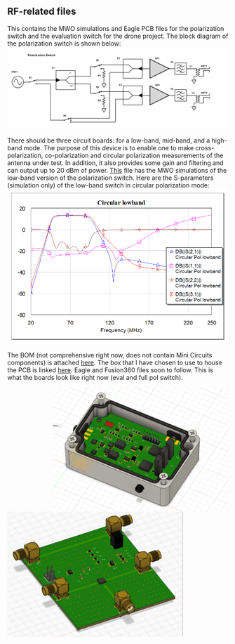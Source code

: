 ## RF-related files
This contains the MWO simulations and Eagle PCB files for the polarization switch and the evaluation switch for the drone project. The block diagram of the polarization switch is shown below:
![block_diagram](pol-switch-block-diagram.png)

There should be three circuit boards: for a low-band, mid-band, and a high-band mode. The purpose of this device is to enable one to make cross-polarization, co-polarization and circular polarization measurements of the antenna under test. In addition, it also provides some gain and filtering and can output up to 20 dBm of power. [This](pol_switch.emp) file has the MWO simulations of the low-band version of the polarization switch. Here are the S-parameters (simulation only) of the low-band switch in circular polarization mode:
![lowband_circular](lowband-circular-pol.png)

The BOM (not comprehensive right now, does not contain Mini Circuits components) is attached [here](ShopCart.csv). The box that I have chosen to use to house the PCB is linked [here][hammond_box]. Eagle and Fusion360 
files soon to follow. This is what the boards look like right now (eval and full pol switch).

<img src="switch-box.png" width=400 align=right>
<img src="switch-eval.png" width=400 align=left>



[hammond_box]: https://www.hammfg.com/part/1590Z062BK?referer=526


